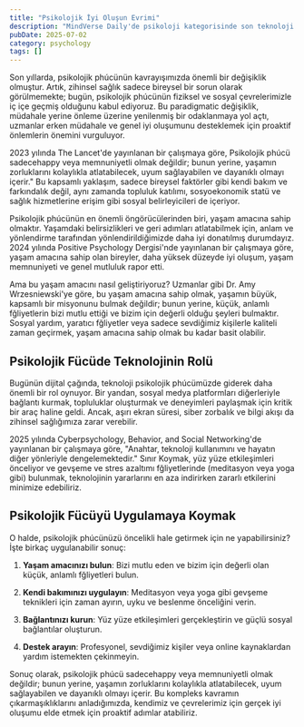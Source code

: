 ```yaml
---
title: "Psikolojik İyi Oluşun Evrimi"
description: "MindVerse Daily'de psikoloji kategorisinde son teknoloji araştırmaları ve içgörüler keşfedin."
pubDate: 2025-07-02
category: psychology
tags: []
---
```


Son yıllarda, psikolojik phúcünün kavrayışımızda önemli bir değişiklik olmuştur. Artık, zihinsel sağlık sadece bireysel bir sorun olarak görülmemekte; bugün, psikolojik phúcünün fiziksel ve sosyal çevrelerimizle iç içe geçmiş olduğunu kabul ediyoruz. Bu paradigmatic değişiklik, müdahale yerine önleme üzerine yenilenmiş bir odaklanmaya yol açtı, uzmanlar erken müdahale ve genel iyi oluşumunu desteklemek için proaktif önlemlerin önemini vurguluyor.

2023 yılında The Lancet'de yayınlanan bir çalışmaya göre, Psikolojik phúcü sadecehappy veya memnuniyetli olmak değildir; bunun yerine, yaşamın zorluklarını kolaylıkla atlatabilecek, uyum sağlayabilen ve dayanıklı olmayı içerir." Bu kapsamlı yaklaşım, sadece bireysel faktörler gibi kendi bakım ve farkındalık değil, aynı zamanda topluluk katılımı, sosyoekonomik statü ve sağlık hizmetlerine erişim gibi sosyal belirleyicileri de içeriyor.

Psikolojik phúcünün en önemli öngörücülerinden biri, yaşam amacına sahip olmaktır. Yaşamdaki belirsizlikleri ve geri adımları atlatabilmek için, anlam ve yönlendirme tarafından yönlendirildiğimizde daha iyi donatılmış durumdayız. 2024 yılında Positive Psychology Dergisi'nde yayınlanan bir çalışmaya göre, yaşam amacına sahip olan bireyler, daha yüksek düzeyde iyi oluşum, yaşam memnuniyeti ve genel mutluluk rapor etti.

Ama bu yaşam amacını nasıl geliştiriyoruz? Uzmanlar gibi Dr. Amy Wrzesniewski'ye göre, bu yaşam amacına sahip olmak, yaşamın büyük, kapsamlı bir misyonunu bulmak değildir; bunun yerine, küçük, anlamlı fğliyetlerin bizi mutlu ettiği ve bizim için değerli olduğu şeyleri bulmaktır. Sosyal yardım, yaratıcı fğliyetler veya sadece sevdiğimiz kişilerle kaliteli zaman geçirmek, yaşam amacına sahip olmak bu kadar basit olabilir.

## Psikolojik Fücüde Teknolojinin Rolü

Bugünün dijital çağında, teknoloji psikolojik phúcümüzde giderek daha önemli bir rol oynuyor. Bir yandan, sosyal medya platformları diğerleriyle bağlantı kurmak, topluluklar oluşturmak ve deneyimleri paylaşmak için kritik bir araç haline geldi. Ancak, aşırı ekran süresi, siber zorbalık ve bilgi akışı da zihinsel sağlığımıza zarar verebilir.

2025 yılında Cyberpsychology, Behavior, and Social Networking'de yayınlanan bir çalışmaya göre, "Anahtar, teknoloji kullanımını ve hayatın diğer yönleriyle dengelemektedir." Sınır Koymak, yüz yüze etkileşimleri önceliyor ve gevşeme ve stres azaltımı fğliyetlerinde (meditasyon veya yoga gibi) bulunmak, teknolojinin yararlarını en aza indirirken zararlı etkilerini minimize edebiliriz.

## Psikolojik Fücüyü Uygulamaya Koymak

O halde, psikolojik phúcünüzü öncelikli hale getirmek için ne yapabilirsiniz? İşte birkaç uygulanabilir sonuç:

1. **Yaşam amacınızı bulun**: Bizi mutlu eden ve bizim için değerli olan küçük, anlamlı fğliyetleri bulun.

2. **Kendi bakımınızı uygulayın**: Meditasyon veya yoga gibi gevşeme teknikleri için zaman ayırın, uyku ve beslenme önceliğini verin.

3. **Bağlantınızı kurun**: Yüz yüze etkileşimleri gerçekleştirin ve güçlü sosyal bağlantılar oluşturun.

4. **Destek arayın**: Profesyonel, sevdiğimiz kişiler veya online kaynaklardan yardım istemekten çekinmeyin.

Sonuç olarak, psikolojik phúcü sadecehappy veya memnuniyetli olmak değildir; bunun yerine, yaşamın zorluklarını kolaylıkla atlatabilecek, uyum sağlayabilen ve dayanıklı olmayı içerir. Bu kompleks kavramın çıkarmaşıklıklarını anladığımızda, kendimiz ve çevrelerimiz için gerçek iyi oluşumu elde etmek için proaktif adımlar atabiliriz.